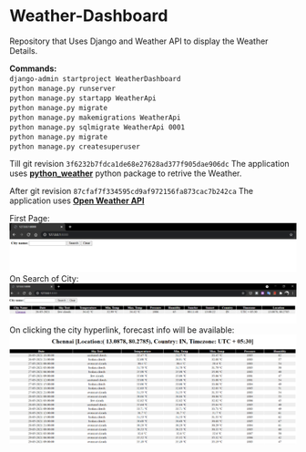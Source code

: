 # Weather-Dashboard
Repository that Uses Django and Weather API to display the Weather Details.

**Commands:** <br>
 `django-admin startproject WeatherDashboard` <br>
 `python manage.py runserver` <br>
 `python manage.py startapp WeatherApi` <br>
 `python manage.py migrate` <br>
 `python manage.py makemigrations WeatherApi` <br>
 `python manage.py sqlmigrate WeatherApi 0001` <br>
 `python manage.py migrate` <br>
 `python manage.py createsuperuser` <br>

Till git revision `3f6232b7fdca1de68e27628ad377f905dae906dc`
The application uses [**python_weather**](https://pypi.org/project/python-weather/) python package to retrive the Weather.

After git revision `87cfaf7f334595cd9af972156fa873cac7b242ca`
The application uses [**Open Weather API**](https://openweathermap.org/api)

First Page:
![img.png](img.png)
On Search of City:
![img_2.png](img_2.png)
On clicking the city hyperlink, forecast info will be available:
![img_1.png](img_1.png)